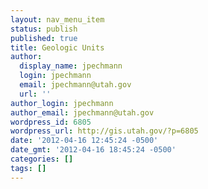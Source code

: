 ```yaml
---
layout: nav_menu_item
status: publish
published: true
title: Geologic Units
author:
  display_name: jpechmann
  login: jpechmann
  email: jpechmann@utah.gov
  url: ''
author_login: jpechmann
author_email: jpechmann@utah.gov
wordpress_id: 6805
wordpress_url: http://gis.utah.gov/?p=6805
date: '2012-04-16 12:45:24 -0500'
date_gmt: '2012-04-16 18:45:24 -0500'
categories: []
tags: []
---
```


